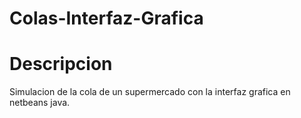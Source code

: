 # Colas-Interfaz-Grafica
Descripcion
===========
Simulacion de la cola de un supermercado con la interfaz grafica en netbeans java.
